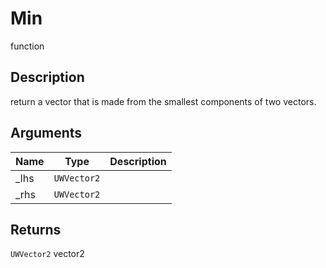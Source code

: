 # Min

<span class="badge badge-secondary">function</span>

## Description
return a vector that is made from the smallest components of two vectors.

## Arguments
| Name | Type | Description |
| ---- | ---- | ----------- |
| _lhs | `UWVector2` |  |
| _rhs | `UWVector2` |  |

## Returns
`UWVector2` vector2